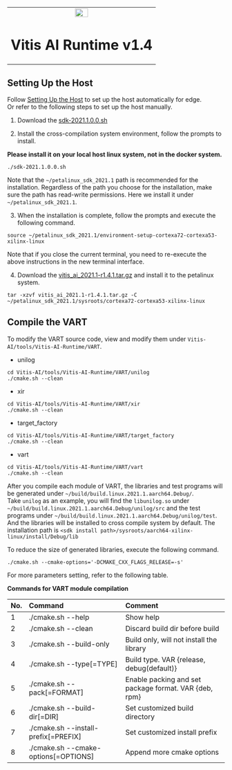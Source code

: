 <table width="100%">
  <tr width="100%">
    <td align="center"><img src="https://www.xilinx.com/content/dam/xilinx/imgs/press/media-kits/corporate/xilinx-logo.png" width="30%"/><h1>Vitis AI Runtime v1.4</h1>
    </td>
 </tr>
 </table>
 
## Setting Up the Host
Follow [Setting Up the Host](../../../setup/mpsoc/VART#step1-setup-cross-compiler) to set up the host automatically for edge.   
Or refer to the following steps to set up the host manually.

1. Download the [sdk-2021.1.0.0.sh](https://www.xilinx.com/bin/public/openDownload?filename=sdk-2021.1.0.0.sh)

2. Install the cross-compilation system environment, follow the prompts to install. 

**Please install it on your local host linux system, not in the docker system.**
```
./sdk-2021.1.0.0.sh
```
Note that the `~/petalinux_sdk_2021.1` path is recommended for the installation. Regardless of the path you choose for the installation, make sure the path has read-write permissions. 
Here we install it under `~/petalinux_sdk_2021.1`.

3. When the installation is complete, follow the prompts and execute the following command.
```
source ~/petalinux_sdk_2021.1/environment-setup-cortexa72-cortexa53-xilinx-linux
```
Note that if you close the current terminal, you need to re-execute the above instructions in the new terminal interface.

4. Download the [vitis_ai_2021.1-r1.4.1.tar.gz](https://www.xilinx.com/bin/public/openDownload?filename=vitis_ai_2021.1-r1.4.1.tar.gz) and install it to the petalinux system.
```
tar -xzvf vitis_ai_2021.1-r1.4.1.tar.gz -C ~/petalinux_sdk_2021.1/sysroots/cortexa72-cortexa53-xilinx-linux
```

## Compile the VART 
To modify the VART source code, view and modify them under `Vitis-AI/tools/Vitis-AI-Runtime/VART`.  

* unilog
```
cd Vitis-AI/tools/Vitis-AI-Runtime/VART/unilog
./cmake.sh --clean
```
* xir
```
cd Vitis-AI/tools/Vitis-AI-Runtime/VART/xir
./cmake.sh --clean
```
* target_factory
```
cd Vitis-AI/tools/Vitis-AI-Runtime/VART/target_factory
./cmake.sh --clean
```
* vart
```
cd Vitis-AI/tools/Vitis-AI-Runtime/VART/vart
./cmake.sh --clean
```
After you compile each module of VART, the libraries and test programs will be generated under `~/build/build.linux.2021.1.aarch64.Debug/`.  
Take `unilog` as an example, you will find the `libunilog.so` under `~/build/build.linux.2021.1.aarch64.Debug/unilog/src` and the test programs under
`~/build/build.linux.2021.1.aarch64.Debug/unilog/test`.  
And the libraries will be installed to cross compile system by default. The installation path is `<sdk install path>/sysroots/aarch64-xilinx-linux/install/Debug/lib`

To reduce the size of generated libraries, execute the following command.
```
./cmake.sh --cmake-options='-DCMAKE_CXX_FLAGS_RELEASE=-s'
```

For more parameters setting, refer to the following table.

 <summary><b> Commands for VART module compilation </b></summary>
 
| No\. | Command                  | Comment                                                      |
| :--- | :----------------------- | :----------------------------------------------------------- |
| 1    | ./cmake.sh --help        | Show help                              |
| 2    | ./cmake.sh --clean       | Discard build dir before build                              |
| 3    | ./cmake.sh --build-only  | Build only, will not install the library                  |
| 4    | ./cmake.sh --type[=TYPE] | Build type. VAR {release, debug(default)}            |
| 5    | ./cmake.sh --pack[=FORMAT]           | Enable packing and set package format. VAR {deb, rpm}         |
| 6    | ./cmake.sh --build-dir[=DIR]           | Set customized build directory    |
| 7    | ./cmake.sh --install-prefix[=PREFIX]   | Set customized install prefix         |
| 8    | ./cmake.sh --cmake-options[=OPTIONS]   | Append more cmake options        |

